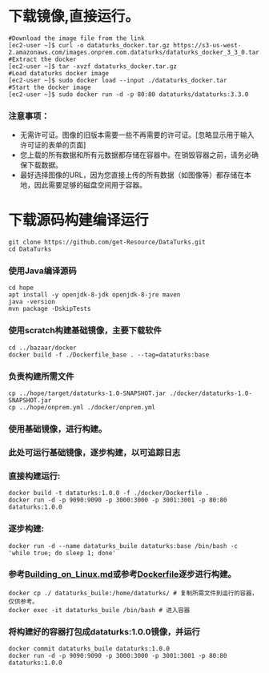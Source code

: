 
# 下载镜像,直接运行。
```
#Download the image file from the link
[ec2-user ~]$ curl -o dataturks_docker.tar.gz https://s3-us-west-2.amazonaws.com/images.onprem.com.dataturks/dataturks_docker_3_3_0.tar.gz
#Extract the docker
[ec2-user ~]$ tar -xvzf dataturks_docker.tar.gz
#Load dataturks docker image
[ec2-user ~]$ sudo docker load --input ./dataturks_docker.tar
#Start the docker image
[ec2-user ~]$ sudo docker run -d -p 80:80 dataturks/dataturks:3.3.0
```
### 注意事项：
- 无需许可证。图像的旧版本需要一些不再需要的许可证。[忽略显示用于输入许可证的表单的页面]
- 您上载的所有数据和所有元数据都存储在容器中。在销毁容器之前，请务必确保下载数据。
- 最好选择图像的URL，因为您直接上传的所有数据（如图像等）都存储在本地，因此需要足够的磁盘空间用于容器。


# 下载源码构建编译运行
```
git clone https://github.com/get-Resource/DataTurks.git
cd DataTurks
```
### 使用Java编译源码
```
cd hope
apt install -y openjdk-8-jdk openjdk-8-jre maven
java -version
mvn package -DskipTests
```
### 使用scratch构建基础镜像，主要下载软件
```
cd ../bazaar/docker
docker build -f ./Dockerfile_base . --tag=dataturks:base
```
### 负责构建所需文件
```
cp ../hope/target/dataturks-1.0-SNAPSHOT.jar ./docker/dataturks-1.0-SNAPSHOT.jar
cp ../hope/onprem.yml ./docker/onprem.yml
```
### 使用基础镜像，进行构建。
### 此处可运行基础镜像，逐步构建，以可追踪日志
### 直接构建运行:
```
docker build -t dataturks:1.0.0 -f ./docker/Dockerfile .
docker run -d -p 9090:9090 -p 3000:3000 -p 3001:3001 -p 80:80 dataturks:1.0.0
```
### 逐步构建:
```
docker run -d --name dataturks_buile dataturks:base /bin/bash -c 'while true; do sleep 1; done'
```
### 参考[Building_on_Linux.md](docs/Building_on_Linux.md)或参考[Dockerfile](bazaar/docker/Dockerfile)逐步进行构建。
```
docker cp ./ dataturks_buile:/home/dataturks/ # 复制所需文件到运行的容器，仅供参考。
docker exec -it dataturks_buile /bin/bash # 进入容器
```
### 将构建好的容器打包成dataturks:1.0.0镜像，并运行
```
docker commit dataturks_buile dataturks:1.0.0 
docker run -d -p 9090:9090 -p 3000:3000 -p 3001:3001 -p 80:80 dataturks:1.0.0 
```